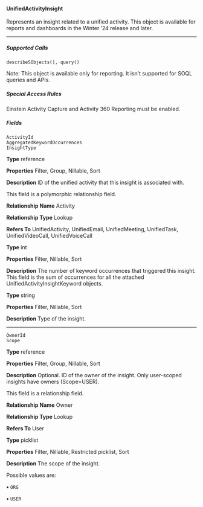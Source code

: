 #### UnifiedActivityInsight

Represents an insight related to a unified activity. This object is available for reports and dashboards in the Winter ’24 release and later.


-----

##### Supported Calls
```
describeSObjects(), query()

```
Note: This object is available only for reporting. It isn’t supported for SOQL queries and APIs.

##### Special Access Rules

Einstein Activity Capture and Activity 360 Reporting must be enabled.

##### Fields

```
ActivityId
AggregatedKeywordOccurrences
InsightType

```

**Type**
reference

**Properties**
Filter, Group, Nillable, Sort

**Description**
ID of the unified activity that this insight is associated with.

This field is a polymorphic relationship field.

**Relationship Name**
Activity

**Relationship Type**
Lookup

**Refers To**
UnifiedActivity, UnifiedEmail, UnifiedMeeting, UnifiedTask, UnifiedVideoCall, UnifiedVoiceCall

**Type**
int

**Properties**
Filter, Nillable, Sort

**Description**
The number of keyword occurrences that triggered this insight. This field is the sum of
occurrences for all the attached UnifiedActivityInsightKeyword objects.

**Type**
string

**Properties**
Filter, Nillable, Sort

**Description**
Type of the insight.


-----

```
OwnerId
Scope

```

**Type**
reference

**Properties**
Filter, Group, Nillable, Sort

**Description**
Optional. ID of the owner of the insight. Only user-scoped insights have owners
(Scope=USER).

This field is a relationship field.

**Relationship Name**
Owner

**Relationship Type**
Lookup

**Refers To**
User

**Type**
picklist

**Properties**
Filter, Nillable, Restricted picklist, Sort

**Description**
The scope of the insight.

Possible values are:

**•** `ORG`

**•** `USER`

